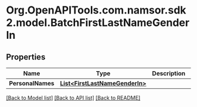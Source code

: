 # Org.OpenAPITools.com.namsor.sdk2.model.BatchFirstLastNameGenderIn
## Properties

Name | Type | Description | Notes
------------ | ------------- | ------------- | -------------
**PersonalNames** | [**List&lt;FirstLastNameGenderIn&gt;**](FirstLastNameGenderIn.md) |  | [optional] 

[[Back to Model list]](../README.md#documentation-for-models) [[Back to API list]](../README.md#documentation-for-api-endpoints) [[Back to README]](../README.md)

